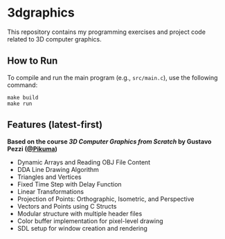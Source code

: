 # 3dgraphics
This repository contains my programming exercises and project code related to 3D computer graphics.

## How to Run
To compile and run the main program (e.g., `src/main.c`), use the following command:
```
make build
make run
```

## Features (latest-first)
**Based on the course *3D Computer Graphics from Scratch* by Gustavo Pezzi ([@Pikuma](https://www.pikuma.com))**
* Dynamic Arrays and Reading OBJ File Content
* DDA Line Drawing Algorithm
* Triangles and Vertices
* Fixed Time Step with Delay Function
* Linear Transformations
* Projection of Points: Orthographic, Isometric, and Perspective
* Vectors and Points using C Structs
* Modular structure with multiple header files
* Color buffer implementation for pixel-level drawing
* SDL setup for window creation and rendering
